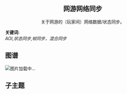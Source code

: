 <h2 align="center">网游网络同步</h2>
<p align="center">关于网游的（玩家间）网络数据/状态同步。</p>

**关键词:**<br/>
*AOI,状态同步,帧同步，混合同步*

## 图谱
![图片加载中...](https://github.com/gonglei007/GameDevMind/blob/main/exports/4.2.2.网游网络同步.png?raw=true)

## 子主题
